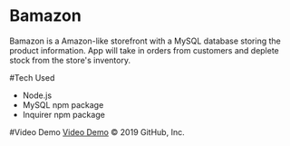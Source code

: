 # Bamazon

Bamazon is a Amazon-like storefront with a MySQL database storing the product information. App will take in orders from customers and deplete stock from the store's inventory. 


#Tech Used 
* Node.js
* MySQL npm package
* Inquirer npm package


#Video Demo
<a href="https://drive.google.com/file/d/1sIeH-a5lzgN9BOjpiVXW_7xlWOyhXA01/view">Video Demo</a>
© 2019 GitHub, Inc.